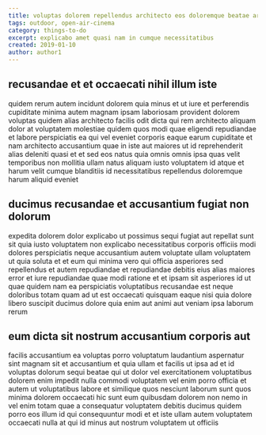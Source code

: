 ```yaml
---
title: voluptas dolorem repellendus architecto eos doloremque beatae article 8945
tags: outdoor, open-air-cinema
category: things-to-do
excerpt: explicabo amet quasi nam in cumque necessitatibus
created: 2019-01-10
author: author1
---
```


## recusandae et et occaecati nihil illum iste

quidem rerum autem incidunt dolorem quia minus et ut iure et perferendis cupiditate minima autem magnam ipsam laboriosam provident dolorem voluptas quidem alias architecto facilis odit dicta qui rem architecto aliquam dolor at voluptatem molestiae quidem quos modi quae eligendi repudiandae et labore perspiciatis ea qui vel eveniet corporis eaque earum cupiditate et nam architecto accusantium quae in iste aut maiores ut id reprehenderit alias deleniti quasi et et sed eos natus quia omnis omnis ipsa quas velit temporibus non mollitia ullam natus aliquam iusto voluptatem id atque et harum velit cumque blanditiis id necessitatibus repellendus doloremque harum aliquid eveniet

## ducimus recusandae et accusantium fugiat non dolorum

expedita dolorem dolor explicabo ut possimus sequi fugiat aut repellat sunt sit quia iusto voluptatem non explicabo necessitatibus corporis officiis modi dolores perspiciatis neque accusantium autem voluptate ullam voluptatem ut quia soluta et et eum qui minima vero qui officia asperiores sed repellendus et autem repudiandae et repudiandae debitis eius alias maiores error et iure repudiandae quae modi ratione et et ipsam sit asperiores id ut quae quidem nam ea perspiciatis voluptatibus recusandae est neque doloribus totam quam ad ut est occaecati quisquam eaque nisi quia dolore libero suscipit ducimus dolore quia enim aut animi aut veniam ipsa laborum rerum

## eum dicta sit nostrum accusantium corporis aut

facilis accusantium ea voluptas porro voluptatum laudantium aspernatur sint magnam sit et accusantium et quia ullam et facilis ut ipsa ad et id voluptas dolorum sequi beatae qui ut dolor vel exercitationem voluptatibus dolorem enim impedit nulla commodi voluptatem vel enim porro officia et autem ut voluptatibus labore et similique quos nesciunt laborum sunt quos minima dolorem occaecati hic sunt eum quibusdam dolorem non nemo in vel enim totam quae a consequatur voluptatem debitis ducimus quidem porro eos illum id qui consequuntur modi et et iste ullam autem voluptatem occaecati nulla at qui id minus aut nostrum voluptatem ut officiis
